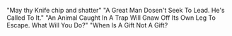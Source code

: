 "May thy Knife chip and shatter"
"A Great Man Dosen't Seek To Lead. He's Called To It."
"An Animal Caught In A Trap Will Gnaw Off Its Own Leg To Escape. What Will You Do?"
"When Is A Gift Not A Gift?
